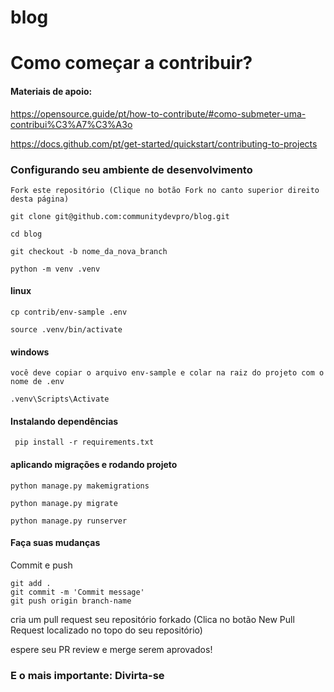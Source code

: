 # blog
# Como começar a contribuir?

#### Materiais de apoio:

https://opensource.guide/pt/how-to-contribute/#como-submeter-uma-contribui%C3%A7%C3%A3o

https://docs.github.com/pt/get-started/quickstart/contributing-to-projects

### Configurando seu ambiente de desenvolvimento

    Fork este repositório (Clique no botão Fork no canto superior direito desta página)

``git clone git@github.com:communitydevpro/blog.git``

``cd blog``

`` git checkout -b nome_da_nova_branch ``

``python -m venv .venv``

 #### linux
 
 ``cp contrib/env-sample .env``
    
``source .venv/bin/activate``

#### windows

`` você deve copiar o arquivo env-sample e colar na raiz do projeto com o nome de .env ``

``.venv\Scripts\Activate ``

#### Instalando dependências

`` pip install -r requirements.txt``

#### aplicando migrações e rodando projeto

``python manage.py makemigrations``

``python manage.py migrate``

``python manage.py runserver``



#### Faça suas mudanças
Commit e push

    git add .
    git commit -m 'Commit message'
    git push origin branch-name

cria um pull request seu repositório forkado (Clica no botão New Pull Request localizado no topo do seu repositório)

espere seu PR review e merge serem aprovados!

### E o mais importante: Divirta-se

